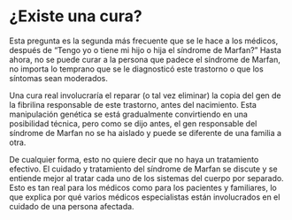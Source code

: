 # ¿Existe una cura?

Esta pregunta es la segunda más frecuente que se le hace a los médicos, después de “Tengo yo o tiene mi hijo o hija el síndrome de Marfan?” Hasta ahora, no se puede curar a la persona que padece el síndrome de Marfan, no importa lo temprano que se le diagnosticó este trastorno o que los síntomas sean moderados.

Una cura real involucraría el reparar \(o tal vez eliminar\) la copia del gen de la fibrilina responsable de este trastorno, antes del nacimiento. Esta manipulación genética se está gradualmente convirtiendo en una posibilidad técnica, pero como se dijo antes, el gen responsable del síndrome de Marfan no se ha aislado y puede se diferente de una familia a otra.

De cualquier forma, esto no quiere decir que no haya un tratamiento efectivo. El cuidado y tratamiento del síndrome de Marfan se discute y se entiende mejor al tratar cada uno de los sistemas del cuerpo por separado. Esto es tan real para los médicos como para los pacientes y familiares, lo que explica por qué varios médicos especialistas están involucrados en el cuidado de una persona afectada.

